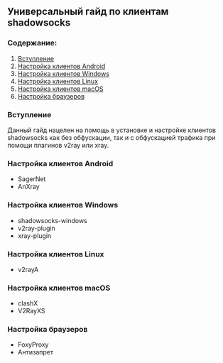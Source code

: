 ## Универсальный гайд по клиентам shadowsocks

### Содержание:
1. [Вступление](ss-clients.md#вступление)
2. [Настройка клиентов Android](ss-clients.md#настройка-клиентов-android)
3. [Настройка клиентов Windows](ss-clients.md#настройка-клиентов-windows)
4. [Настройка клиентов Linux](ss-clients.md#настройка-клиентов-linux)
5. [Настройка клиентов macOS](ss-clients.md#настройка-клиентов-macos)
6. [Настройка браузеров](ss-clients.md#настройка-браузеров)

### Вступление

Данный гайд нацелен на помощь в установке и настройке клиентов shadowsocks как без обфускации, так и с обфускацией трафика при помощи плагинов v2ray или xray.

### Настройка клиентов Android
+ SagerNet
+ AnXray

### Настройка клиентов Windows
+ shadowsocks-windows
+ v2ray-plugin
+ xray-plugin

### Настройка клиентов Linux
+ v2rayA

### Настройка клиентов macOS
+ clashX
+ V2RayXS

### Настройка браузеров
+ FoxyProxy
+ Антизапрет